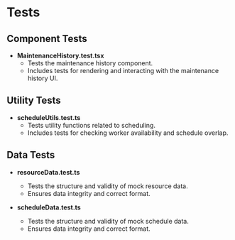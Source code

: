 # Tests

## Component Tests

- **MaintenanceHistory.test.tsx**
  - Tests the maintenance history component.
  - Includes tests for rendering and interacting with the maintenance history UI.

## Utility Tests

- **scheduleUtils.test.ts**
  - Tests utility functions related to scheduling.
  - Includes tests for checking worker availability and schedule overlap.

## Data Tests

- **resourceData.test.ts**
  - Tests the structure and validity of mock resource data.
  - Ensures data integrity and correct format.

- **scheduleData.test.ts**
  - Tests the structure and validity of mock schedule data.
  - Ensures data integrity and correct format. 